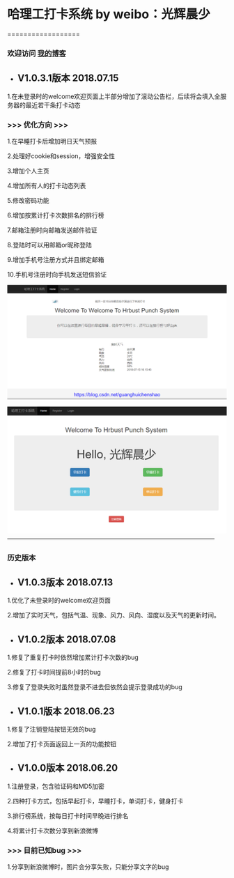 # 哈理工打卡系统 by weibo：光辉晨少 
==================
### 欢迎访问 [我的博客](http://blog.csdn.net/guanghuichenshao "光辉晨少的博客")

* ## V1.0.3.1版本 2018.07.15

1.在未登录时的welcome欢迎页面上半部分增加了滚动公告栏，后续将会填入全服务器的最近若干条打卡动态

### >>> 优化方向 >>> 

1.在早睡打卡后增加明日天气预报

2.处理好cookie和session，增强安全性

3.增加个人主页

4.增加所有人的打卡动态列表

5.修改密码功能

6.增加按累计打卡次数排名的排行榜

7.邮箱注册时向邮箱发送邮件验证

8.登陆时可以用邮箱or昵称登陆

9.增加手机号注册方式并且绑定邮箱

10.手机号注册时向手机发送短信验证

![图片加载失败,请刷新](https://raw.githubusercontent.com/guanghuichenshao/punch/master/master/public/img/eg2.png)

![图片加载失败,请刷新](https://github.com/guanghuichenshao/punch/blob/master/master/eg.png)
——————————————————————————————————
### 历史版本

* ## V1.0.3版本 2018.07.13

1.优化了未登录时的welcome欢迎页面

2.增加了实时天气，包括气温、现象、风力、风向、湿度以及天气的更新时间。

* ## V1.0.2版本 2018.07.08

1.修复了重复打卡时依然增加累计打卡次数的bug

2.修复了打卡时间提前8小时的bug

3.修复了登录失败时虽然登录不进去但依然会提示登录成功的bug

* ## V1.0.1版本 2018.06.23

1.修复了注销登陆按钮无效的bug

2.增加了打卡页面返回上一页的功能按钮

* ## V1.0.0版本 2018.06.20

1.注册登录，包含验证码和MD5加密

2.四种打卡方式，包括早起打卡，早睡打卡，单词打卡，健身打卡

3.排行榜系统，按每日打卡时间早晚进行排名

4.将累计打卡次数分享到新浪微博


### >>> 目前已知bug >>> 

1.分享到新浪微博时，图片会分享失败，只能分享文字的bug
